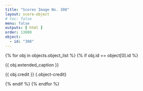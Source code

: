 ```yaml
---
title: "Scores Image No. 308"
layout: score-object
# toc: false
menu: false
outputs: [ html ]
order: 13080
object:
  - id: "308"
---
```


{% for obj in objects.object_list %}
{% if obj.id == object[0].id %}

{{ obj.extended_caption }}

{{ obj.credit }} {.object-credit}

{% endif %}
{% endfor %}
